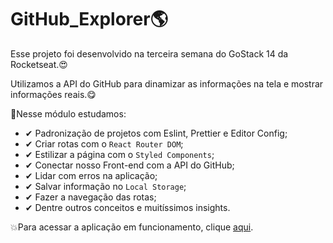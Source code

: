 # GitHub_Explorer🌎

Esse projeto foi desenvolvido na terceira semana do GoStack 14 da Rocketseat.😍

Utilizamos a API do GitHub para dinamizar as informações na tela e mostrar informações reais.😋

🎉Nesse módulo estudamos:
- ✔ Padronização de projetos com Eslint, Prettier e Editor Config;
- ✔ Criar rotas com o `React Router DOM`;
- ✔ Estilizar a página com o `Styled Components`;
- ✔ Conectar nosso Front-end com a API do GitHub;
- ✔ Lidar com erros na aplicação;
- ✔ Salvar informação no `Local Storage`;
- ✔ Fazer a navegação das rotas;
- ✔ Dentre outros conceitos e muitíssimos insights.

💥Para acessar a aplicação em funcionamento, clique [aqui](https://github-explorer-eight-tawny.vercel.app/).

